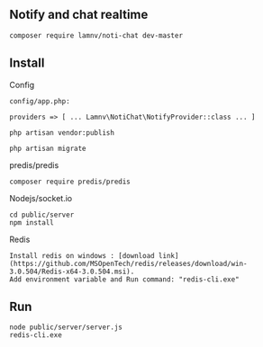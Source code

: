## Notify and chat realtime

    composer require lamnv/noti-chat dev-master      

## Install

Config

    config/app.php: 

    providers => [ ... Lamnv\NotiChat\NotifyProvider::class ... ]

    php artisan vendor:publish   

    php artisan migrate 

predis/predis

    composer require predis/predis    

Nodejs/socket.io

    cd public/server    
    npm install    

Redis
    
    Install redis on windows : [download link](https://github.com/MSOpenTech/redis/releases/download/win-3.0.504/Redis-x64-3.0.504.msi). 
    Add environment variable and Run command: "redis-cli.exe"

## Run

    node public/server/server.js    
    redis-cli.exe